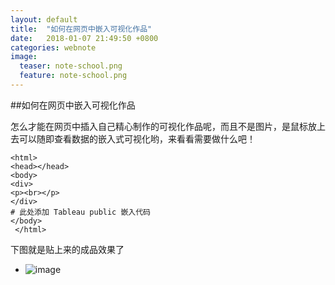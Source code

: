 ```yaml
---
layout: default
title:  "如何在网页中嵌入可视化作品"
date:   2018-01-07 21:49:50 +0800
categories: webnote
image:
  teaser: note-school.png
  feature: note-school.png
---
```


##如何在网页中嵌入可视化作品

怎么才能在网页中插入自己精心制作的可视化作品呢，而且不是图片，是鼠标放上去可以随即查看数据的嵌入式可视化哟，来看看需要做什么吧！

```
<html>
<head></head>
<body>
<div>
<p><br></p>
</div>
# 此处添加 Tableau public 嵌入代码
</body>
 </html>
```

下图就是贴上来的成品效果了
- ![image](https://Huangj0830.github.io/images/note-school.png)
